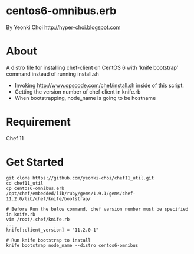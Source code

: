 centos6-omnibus.erb
======
By Yeonki Choi  <a href="http://hyper-choi.blogspot.com">http://hyper-choi.blogspot.com</a>

About 
======
A distro file for installing chef-client on CentOS 6 with 'knife bootstrap' command instead of running install.sh
- Invoking http://www.opscode.com/chef/install.sh inside of this script.
- Getting the version number of chef client in knife.rb 
- When bootstrapping, node_name is going to be hostname  


Requirement
======
Chef 11 

Get Started
======
```
git clone https://github.com/yeonki-choi/chef11_util.git
cd chef11_util
cp centos6-omnibus.erb /opt/chef/embedded/lib/ruby/gems/1.9.1/gems/chef-11.2.0/lib/chef/knife/bootstrap/

# Before Run the below command, chef version number must be specified in knife.rb 
vim /root/.chef/knife.rb 
...
knife[:client_version] = "11.2.0-1"

# Run knife bootstrap to install 
knife bootstrap node_name --distro centos6-omnibus 


```
